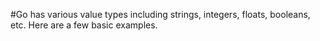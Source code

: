 #Go has various value types including strings, integers, floats, booleans, etc. Here are a few basic examples.
